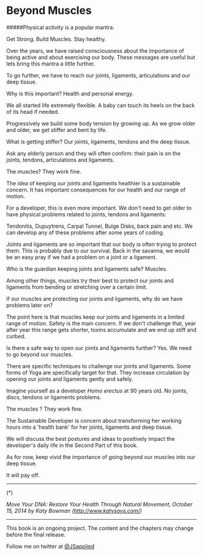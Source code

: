 # Beyond Muscles

#####Physical activity is a popular mantra. 

Get Strong. Build Muscles. Stay healthy. 

Over the years, we have raised consciousness about the  importance of being active and about exercising our body. These messages are useful but lets bring this mantra a little further.

To go further, we have to reach our joints, ligaments, articulations and our deep tissue. 

Why is this important? Health and personal energy. 

We all started life extremely flexible. A baby can touch its heels on the back of its head if needed.  

Progressively we build some body tension by growing up. As we grow older and older, we get stiffer and bent by life. 

What is getting stiffer? Our joints, ligaments, tendons and the deep tissue. 

Ask any elderly person and they will often confirm: their pain is on the joints, tendons, articulations and ligaments. 

The muscles? They work fine.

The idea of keeping our joints and ligaments healthier is a sustainable concern. It has important consequences for our health and our range of motion. 

For a developer, this is even more important. We don't need to get older to have physical problems related to joints, tendons and ligaments: 

Tendonitis, Dupuytrens, Carpal Tunnel, Bulge Disks, back pain and etc.  We can develop any of these problems after some years of coding.  

Joints and ligaments are so important that our body is often trying to protect them. This is probably due to our survival. Back in the savanna, we would be an easy pray if we had a problem on a joint or a ligament. 

Who is the guardian keeping joints and ligaments safe? Muscles.

Among other things, muscles try their best to protect our joints and ligaments from bending or stretching over a certain limit. 

If our muscles are protecting our joints and ligaments, why do we have problems later on? 

The point here is that muscles keep our joints and ligaments in a limited range of motion. Safety is the main concern. If we don't challenge that, year after year this range gets shorter, toxins accumulate and we end up stiff and curbed.  

Is there a safe way to open our joints and ligaments further? 
Yes. We need to go beyond our muscles. 

There are specific techniques to challenge our joints and ligaments. Some forms of Yoga are specifically target for that. They increase circulation by opening our joints and ligaments gently and safely. 

Imagine yourself as a developer *Homo erectus* at 90 years old. No joints, discs, tendons or ligaments problems. 

The muscles ? They work fine. 

The Sustainable Developer is concern about transforming her working hours into a 'health bank' for her joints, ligaments and deep tissue. 

We will discuss the best postures and ideas to positively impact the developer's daily life in the Second Part of this book. 

As for now, keep vivid the importance of going beyond our muscles into our deep tissue. 

It will pay off. 

****
(*) 

*Move Your DNA: Restore Your Health Through Natural Movement,  October 15, 2014 by Katy Bowman (http://www.katysays.com/)*

***

This book is an ongoing project. The content and the chapters may change before the final release.

Follow me on twitter at [@JSapplied](https://twitter.com/JSapplied) 



